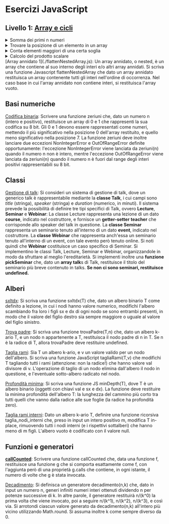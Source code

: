 # Esercizi JavaScript

## **Livello 1: [Array e cicli](./Array%20e%20cicli)**

<details>
  <summary> Somma dei primi n numeri</summary>
  
  Scrivere una funzione [sum(n)](./Array%20e%20cicli/sum.js) che, dato un intero n, calcoli e restituisca la somma dei numeri da 1 a n.
</details>

<details>
  <summary> Trovare la posizione di un elemento in un array</summary>
  
Scrivere una funzione [trovaIndice(arr,x)](./trovaIndice.js) con arr un array ordinato di numeri e x un numero, che restituisce la posizione della prima occorrenza di x in arr.
 Se non occorre in la funzione restituisce -1.
</details>

<details> 
<summary> Conta elementi maggiori di una certa soglia</summary>
  
  Scrivere una funzione [contaMaggiore(arr,soglia)](./Array%20e%20cicli/contaMaggiore.js) che calcoli il numero di elementi di arr che sono maggiori di soglia.
</details>

<details>
<summary> Calcolo del prodotto scalare </summary>
  
Si definisca una funzione [prodotto_scalare(x,y)](./Array%20e%20cicli/prodotto_scalare.js)
che dati due array ne ritorni il prodotto scalare. Se gli array non hanno lo stesso numero di componenti, la funzione ritorna undefined.
 
</details>
[Array annidato 1](./flattenNestedArray.js): Un array annidato, o nested, è un array che contiene al suo interno degli interi e/o altri array annidati.
Si scriva una funzione Javascript flattenNestedArray che dato un array annidato restituisca un array contenente tutti gli interi nell'ordine di occorrenza.
Nel caso base in cui l'array annidato non contiene interi, si restituisca l'array vuoto. 

## Basi numeriche

[Codifica binaria](./zeriuni.js): Scrivere una funzione zeriuni che, dato un numero n (intero e positivo), restituisce un array di 0 e 1 che rappresenti la sua codifica su 8 bit. Gli 0 e 1 devono essere rappresentati come numeri, mettendo il più significativo nella posizione 0 dell'array restituito, e quello meno significativo nella posizione 7. La funzione zeriuni deve inoltre lanciare due eccezioni NonIntegerError e OutOfRangeError definite opportunamente:
l'eccezione NonIntegerError viene lanciata da zeriuni(n) quando il numero n non è intero, mentre
l'eccezione OutOfRangeError viene lanciata da zeriuni(n) quando il numero n è fuori dal range degli interi positivi rappresentabili su 8 bit.

## **Classi**
[Gestione di talk](talk.js): Si consideri un sistema di gestione di talk, dove un generico talk è rappresentabile mediante la **classe Talk**, 
i cui campi sono _title_ (stringa), _speaker_ (stringa) e _duration_ (numerico, in minuti). 
Il sistema prevede la possibilità di definire tre tipi specifici di Talk, ovvero **Lecture**, **Seminar** e **Webinar**:
La classe Lecture rappresenta una lezione di un dato **course**, indicato nel costruttore, e fornisce un **getter-setter** **teacher** che corrisponde allo speaker del talk in questione. La **classe Seminar** rappresenta un seminario tenuto all'interno di un dato **event**, indicato nel costruttore.
La **classe Webinar** che rappresenta anch'essa un seminario tenuto all'interno di un event, con tale evento però tenuto online.
Si noti quindi che **Webinar** costituisce un caso specifico di Seminar.
Si implementino le classi Talk, Lecture, Seminar e Webinar, organizzandole in modo da sfruttare al meglio l'ereditarietà. 
Si implementi inoltre una **funzione pickSeminar** che, dato un **array talk**s di Talk, restituisce il titolo del seminario più breve contenuto in talks. 
**Se non ci sono seminari, restituisce undefined.**

## Alberi
[sxltdx](./sxltdx.js): Si scriva una funzione sxltdx(T) che, dato un albero binario T come definito a lezione, in cui i nodi hanno valore numerico, modifichi l'albero scambiando fra loro i figli sx e dx di ogni nodo se sono entrambi presenti, in modo che il valore del figlio destro sia sempre maggiore o uguale al valore del figlio sinistro.

[Trova padre](./trovaPadre.js): Si scriva una funzione trovaPadre(T,n) che, dato un albero k-ario T, e un nodo n appartenente a T, restituisca il nodo padre di n in T. Se n è la radice di T, allora trovaPadre deve restituire undefined.

[Taglia rami](./tagliaRami.js): Sia T un albero k-ario, e v un valore valido per un nodo dell'albero. Si scriva una funzione JavaScript tagliaRami(T,v) che modifichi T tagliando tutti i rami (attenzione: non la radice!) che hanno valore val divisore di v. L'operazione di taglio di un nodo elimina dall'albero il nodo in questione, e l'eventuale sotto-albero radicato nel nodo.

[Profondità minima](./minDepth.js): Si scriva una funzione JS minDepth(T), dove T è un albero binario (oggetti con chiavi val e sx e dx). La funzione deve restituire la minima profondità dell'albero T: la lunghezza del cammino più corto tra tutti quelli che vanno dalla radice alle sue foglie (la radice ha profondità zero).

[Taglia rami interni](./taglia_rami_interni.js): Dato un albero k-ario T, definire una funzione ricorsiva taglia_nodi_interni che, preso in input un intero positivo m, modifica T in-place, rimuovendo tutti i nodi interni (e i rispettivi sottalberi) che hanno meno di m figli.
L'albero vuoto è codificato con il valore null.



## Funzioni e generatori

**[callCounted](./callCounted.js)**: Scrivere una funzione callCounted che, data una funzione f, restituisce una funzione g che si comporta esattamente come f, con l'aggiunta però di una proprietà g.calls che contiene, in ogni istante, 
il numero di volte che g è stata invocata.

[Decadimento](./decadimento.js): Si definisca un generatore decadimento(n,k) che, dato in input un numero n, generi infiniti numeri interi ottenuti dividendo n per potenze successive di k. In altre parole, il generatore restituirà n/(k^0) la prima volta che viene invocato, poi a seguire n/(k^1), n/(k^2), n/(k^3), e così via. Si arrotondi ciascun valore generato da decadimento(n,k) all'intero più vicino utilizzando Math.round. Si assuma inoltre k come sempre diverso da 0.



